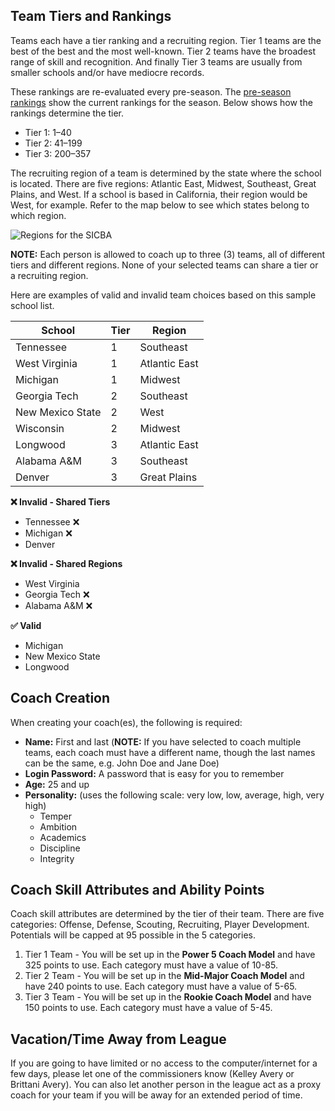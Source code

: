 ## Team Tiers and Rankings

Teams each have a tier ranking and a recruiting region. Tier 1 teams are the best of the best and the most well-known. Tier 2 teams have the broadest range of skill and recognition. And finally Tier 3 teams are usually from smaller schools and/or have mediocre records.

These rankings are re-evaluated every pre-season. The [pre-season rankings](/college/rankings) show the current rankings for the season. Below shows how the rankings determine the tier.

- Tier 1: 1–40
- Tier 2: 41–199
- Tier 3: 200–357

The recruiting region of a team is determined by the state where the school is located. There are five regions: Atlantic East, Midwest, Southeast, Great Plains, and West. If a school is based in California, their region would be West, for example. Refer to the map below to see which states belong to which region.

![Regions for the SICBA](/images/recruiting-regions.svg)

**NOTE:** Each person is allowed to coach up to three (3) teams, all of different tiers and different regions. None of your selected teams can share a tier or a recruiting region.

Here are examples of valid and invalid team choices based on this sample school list.

| School           | Tier | Region        |
| ---------------- | ---- | ------------- |
| Tennessee        | 1    | Southeast     |
| West Virginia    | 1    | Atlantic East |
| Michigan         | 1    | Midwest       |
| Georgia Tech     | 2    | Southeast     |
| New Mexico State | 2    | West          |
| Wisconsin        | 2    | Midwest       |
| Longwood         | 3    | Atlantic East |
| Alabama A&M      | 3    | Southeast     |
| Denver           | 3    | Great Plains  |

**❌ Invalid - Shared Tiers**

- Tennessee ❌
- Michigan ❌
- Denver

**❌ Invalid - Shared Regions**

- West Virginia
- Georgia Tech ❌
- Alabama A&M ❌

**✅ Valid**

- Michigan
- New Mexico State
- Longwood

## Coach Creation

When creating your coach(es), the following is required:

- **Name:** First and last (**NOTE:** If you have selected to coach multiple teams, each coach must have a different name, though the last names can be the same, e.g. John Doe and Jane Doe)
- **Login Password:** A password that is easy for you to remember
- **Age:** 25 and up
- **Personality:** (uses the following scale: very low, low, average, high, very high)
  - Temper
  - Ambition
  - Academics
  - Discipline
  - Integrity

## Coach Skill Attributes and Ability Points

Coach skill attributes are determined by the tier of their team. There are five categories: Offense, Defense, Scouting, Recruiting, Player Development. Potentials will be capped at 95 possible in the 5 categories.

1. Tier 1 Team - You will be set up in the **Power 5 Coach Model** and have 325 points to use. Each category must have a value of 10-85.
2. Tier 2 Team - You will be set up in the **Mid-Major Coach Model** and have 240 points to use. Each category must have a value of 5-65.
3. Tier 3 Team - You will be set up in the **Rookie Coach Model** and have 150 points to use. Each category must have a value of 5-45.

## Vacation/Time Away from League

If you are going to have limited or no access to the computer/internet for a few days, please let one of the commissioners know (Kelley Avery or Brittani Avery). You can also let another person in the league act as a proxy coach for your team if you will be away for an extended period of time.
